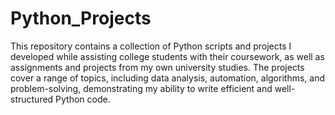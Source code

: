 # Python_Projects

This repository contains a collection of Python scripts and projects I developed while assisting college students with their coursework, as well as assignments and projects from my own university studies. The projects cover a range of topics, including data analysis, automation, algorithms, and problem-solving, demonstrating my ability to write efficient and well-structured Python code.
